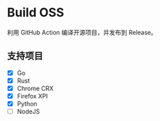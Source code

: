 # Build OSS

利用 GitHub Action 编译开源项目，并发布到 Release。

## 支持项目

- [x] Go
- [x] Rust
- [x] Chrome CRX
- [x] Firefox XPI
- [x] Python
- [ ] NodeJS
